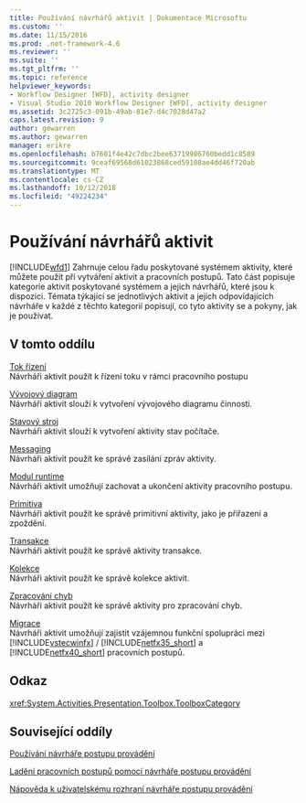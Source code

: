 ```yaml
---
title: Používání návrhářů aktivit | Dokumentace Microsoftu
ms.custom: ''
ms.date: 11/15/2016
ms.prod: .net-framework-4.6
ms.reviewer: ''
ms.suite: ''
ms.tgt_pltfrm: ''
ms.topic: reference
helpviewer_keywords:
- Workflow Designer [WFD], activity designer
- Visual Studio 2010 Workflow Designer [WFD], activity designer
ms.assetid: 3c2725c3-091b-49ab-81e7-d4c7028d47a2
caps.latest.revision: 9
author: gewarren
ms.author: gewarren
manager: erikre
ms.openlocfilehash: b7601f4e42c7dbc2bee63719986760bedd1c8589
ms.sourcegitcommit: 9ceaf69568d61023868ced59108ae4dd46f720ab
ms.translationtype: MT
ms.contentlocale: cs-CZ
ms.lasthandoff: 10/12/2018
ms.locfileid: "49224234"
---
```

# <a name="using-the-activity-designers"></a>Používání návrhářů aktivit
[!INCLUDE[wfd1](../includes/wfd1-md.md)] Zahrnuje celou řadu poskytované systémem aktivity, které můžete použít při vytváření aktivit a pracovních postupů. Tato část popisuje kategorie aktivit poskytované systémem a jejich návrhářů, které jsou k dispozici. Témata týkající se jednotlivých aktivit a jejich odpovídajících návrháře v každé z těchto kategorií popisují, co tyto aktivity se a pokyny, jak je používat.  
  
## <a name="in-this-section"></a>V tomto oddílu  
 [Tok řízení](../workflow-designer/control-flow-activity-designers.md)  
 Návrháři aktivit použít k řízení toku v rámci pracovního postupu  
  
 [Vývojový diagram](../workflow-designer/flowchart-activity-designers.md)  
 Návrháři aktivit slouží k vytvoření vývojového diagramu činnosti.  
  
 [Stavový stroj](../workflow-designer/state-machine-activity-designers.md)  
 Návrháři aktivit slouží k vytvoření aktivity stav počítače.  
  
 [Messaging](../workflow-designer/messaging-activity-designers.md)  
 Návrháři aktivit použít ke správě zasílání zpráv aktivity.  
  
 [Modul runtime](../workflow-designer/runtime-activity-designers.md)  
 Návrháři aktivit umožňují zachovat a ukončení aktivity pracovního postupu.  
  
 [Primitiva](../workflow-designer/primitives-activity-designers.md)  
 Návrháři aktivit použít ke správě primitivní aktivity, jako je přiřazení a zpoždění.  
  
 [Transakce](../workflow-designer/transaction-activity-designers.md)  
 Návrháři aktivit použít ke správě aktivity transakce.  
  
 [Kolekce](../workflow-designer/collection-activity-designers.md)  
 Návrháři aktivit použít ke správě kolekce aktivit.  
  
 [Zpracování chyb](../workflow-designer/error-handling-activity-designers.md)  
 Návrháři aktivit použít ke správě aktivity pro zpracování chyb.  
  
 [Migrace](../workflow-designer/migration-activity-designers.md)  
 Návrháři aktivit umožňují zajistit vzájemnou funkční spolupráci mezi [!INCLUDE[vstecwinfx](../includes/vstecwinfx-md.md)] / [!INCLUDE[netfx35_short](../includes/netfx35-short-md.md)] a [!INCLUDE[netfx40_short](../includes/netfx40-short-md.md)] pracovních postupů.  
  
## <a name="reference"></a>Odkaz  
 <xref:System.Activities.Presentation.Toolbox.ToolboxCategory>  
  
## <a name="related-sections"></a>Související oddíly  
 [Používání návrháře postupu provádění](../workflow-designer/using-the-workflow-designer.md)  
  
 [Ladění pracovních postupů pomocí návrháře postupu provádění](../workflow-designer/debugging-workflows-with-the-workflow-designer.md)  
  
 [Nápověda k uživatelskému rozhraní návrháře postupu provádění](../workflow-designer/workflow-designer-ui-help.md)